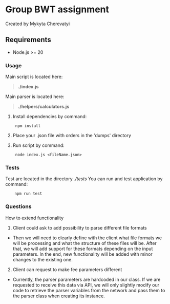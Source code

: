 # Group BWT assignment

Created by Mykyta Cherevatyi

## Requirements

* Node.js >= 20

### Usage

Main script is located here:
>**./index.js**

Main parser is located here:
>**./helpers/calculators.js**

1. Install dependencies by command:

        npm install

2. Place your .json file with orders in the 'dumps' directory
3. Run script by command:

        node index.js <fileName.json>

### Tests

Test are located in the directory *./tests*
You can run and test application by command:

        npm run test
        

### Questions

How to extend functionality
1. Client could ask to add possibility to parse different file formats
- Then we will need to clearly define with the client what file formats
we will be processing and what the structure of these files will be.
After that, we will add support for these formats depending on the input parameters.
In the end, new functionality will be added with minor changes to the existing one.

2. Client can request to make fee parameters different
- Currently, the parser parameters are hardcoded in our class. If we are requested to receive this data 
via API, we will only slightly modify our code to retrieve the parser variables
from the network and pass them to the parser class when creating its instance.
